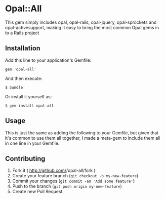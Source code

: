 # Opal::All

This gem simply includes opal, opal-rails, opal-jquery, opal-sprockets and opal-activesupport, making it easy to bring the most common Opal gems in to a Rails project

## Installation

Add this line to your application's Gemfile:

    gem 'opal-all'

And then execute:

    $ bundle

Or install it yourself as:

    $ gem install opal-all

## Usage

This is just the same as adding the following to your Gemfile, but given that it's common to use them all together, I made a meta-gem to include them all in one line in your Gemfile.

## Contributing

1. Fork it ( http://github.com/<my-github-username>/opal-all/fork )
2. Create your feature branch (`git checkout -b my-new-feature`)
3. Commit your changes (`git commit -am 'Add some feature'`)
4. Push to the branch (`git push origin my-new-feature`)
5. Create new Pull Request
